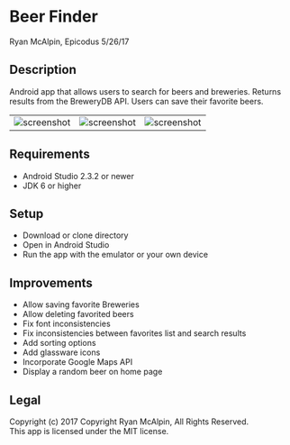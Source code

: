 # Beer Finder
Ryan McAlpin, Epicodus 5/26/17

## Description
Android app that allows users to search for beers and breweries. Returns results from the BreweryDB API. Users can save their favorite beers.

|  |  | |
| ------------- | ------------- | ------------- |
| ![screenshot](/../screenshots/screenshots/screenshot-home.png?raw=true "screenshot")   | ![screenshot](/../screenshots/screenshots/screenshot-list.png?raw=true "screenshot")  | ![screenshot](/../screenshots/screenshots/screenshot-pager.png?raw=true "screenshot") |

## Requirements
* Android Studio 2.3.2 or newer
* JDK 6 or higher

## Setup
* Download or clone directory
* Open in Android Studio
* Run the app with the emulator or your own device

## Improvements
* Allow saving favorite Breweries
* Allow deleting favorited beers
* Fix font inconsistencies
* Fix inconsistencies between favorites list and search results
* Add sorting options
* Add glassware icons
* Incorporate Google Maps API
* Display a random beer on home page

## Legal
Copyright (c) 2017 Copyright Ryan McAlpin, All Rights Reserved.<br>
This app is licensed under the MIT license.
